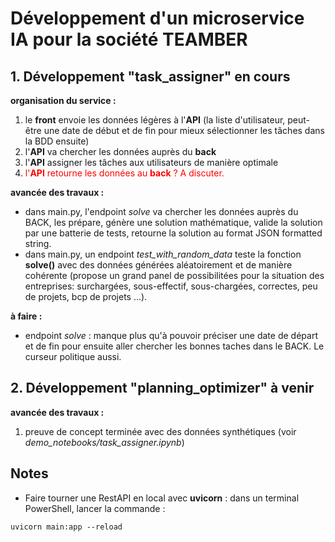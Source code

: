 # Développement d'un microservice IA pour la société TEAMBER



## 1. Développement "task_assigner" en cours

__organisation du service :__

1. le __front__ envoie les données légères à l'__API__ (la liste d'utilisateur, peut-être une date de début et de fin pour mieux sélectionner les tâches dans la BDD ensuite)
2. l'__API__ va chercher les données auprès du __back__
3. l'__API__ assigner les tâches aux utilisateurs de manière optimale
4. <span style="color:red"> l'__API__ retourne les données au __back__ ? A discuter.</span>

__avancée des travaux :__
- dans main.py, l'endpoint *solve* va chercher les données auprès du BACK, les prépare, génère une solution mathématique, valide la solution par une batterie de tests, retourne la solution au format JSON formatted string. 
- dans main.py, un endpoint *test_with_random_data* teste la fonction __solve()__ avec des données générées aléatoirement et de manière cohérente (propose un grand panel de possibilitées pour la situation des entreprises: surchargées, sous-effectif, sous-chargées, correctes, peu de projets, bcp de projets ...).

__à faire :__
- endpoint *solve* : manque plus qu'à pouvoir préciser une date de départ et de fin pour ensuite aller chercher les bonnes taches dans le BACK. Le curseur politique aussi.


## 2. Développement "planning_optimizer" à venir

__avancée des travaux :__
1. preuve de concept terminée avec des données synthétiques (voir *demo_notebooks/task_assigner.ipynb*)

## Notes

- Faire tourner une RestAPI en local avec __uvicorn__ : dans un terminal PowerShell, lancer la commande :
```
uvicorn main:app --reload
```